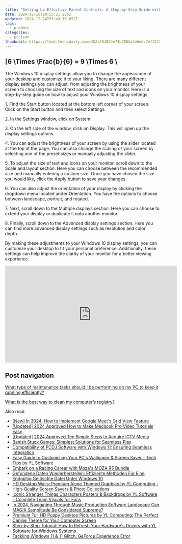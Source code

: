 ```yaml
---
title: "Setting Up Effective Parent Controls: A Step-by-Step Guide with YL Computing's Software"
date: 2024-12-16T20:53:21.205Z
updated: 2024-12-24T03:40:19.092Z
tags:
  - product
categories:
  - pcclean
thumbnail: https://thmb.techidaily.com/452af84849e74b7985a3e6edc7ef7272ddba7eb347d5e3359e01777aab493b95.png
---
```


## \[6 \Times \Frac{b}{6} = 9 \Times 6 \

The Windows 10 display settings allow you to change the appearance of your desktop and customize it to your liking. There are many different display settings you can adjust, from adjusting the brightness of your screen to choosing the size of text and icons on your monitor. Here is a step-by-step guide on how to adjust your Windows 10 display settings. 

1\. Find the Start button located at the bottom left corner of your screen. Click on the Start button and then select Settings.

2\. In the Settings window, click on System.

3\. On the left side of the window, click on Display. This will open up the display settings options. 

4\. You can adjust the brightness of your screen by using the slider located at the top of the page. You can also change the scaling of your screen by selecting one of the preset sizes or manually adjusting the slider.

5\. To adjust the size of text and icons on your monitor, scroll down to the Scale and layout section. Here you can choose between the recommended size and manually entering a custom size. Once you have chosen the size you would like, click the Apply button to save your changes.

6\. You can also adjust the orientation of your display by clicking the dropdown menu located under Orientation. You have the options to choose between landscape, portrait, and rotated.

7\. Next, scroll down to the Multiple displays section. Here you can choose to extend your display or duplicate it onto another monitor.

8\. Finally, scroll down to the Advanced display settings section. Here you can find more advanced display settings such as resolution and color depth. 

By making these adjustments to your Windows 10 display settings, you can customize your desktop to fit your personal preference. Additionally, these settings can help improve the clarity of your monitor for a better viewing experience.

<!-- affiliate ads begin -->
<iframe width="560" height="315" src="https://www.youtube.com/embed/DBMTAJBx-X4?si=sje5pFJXiHzJJGbP" title="YouTube video player" frameborder="0" allow="accelerometer; autoplay; clipboard-write; encrypted-media; gyroscope; picture-in-picture; web-share" referrerpolicy="strict-origin-when-cross-origin" allowfullscreen></iframe>
<!-- affiliate ads end -->

## Post navigation

[What type of maintenance tasks should I be performing on my PC to keep it running efficiently?](https://tools.techidaily.com/pcclean/products/)

[What is the best way to clean my computer’s registry?](https://tools.techidaily.com/pcclean/products/)

<ins class="adsbygoogle"
     style="display:block"
     data-ad-format="autorelaxed"
     data-ad-client="ca-pub-7571918770474297"
     data-ad-slot="1223367746"></ins>

<ins class="adsbygoogle"
     style="display:block"
     data-ad-client="ca-pub-7571918770474297"
     data-ad-slot="8358498916"
     data-ad-format="auto"
     data-full-width-responsive="true"></ins>

<span class="atpl-alsoreadstyle">Also read:</span>
<div><ul>
<li><a href="https://visual-screen-recording.techidaily.com/new-in-2024-how-to-implement-google-meets-grid-view-feature/"><u>[New] In 2024, How to Implement Google Meet's Grid View Feature</u></a></li>
<li><a href="https://screen-recording.techidaily.com/updated-2024-approved-how-to-make-macbook-pro-video-tutorials-easy/"><u>[Updated] 2024 Approved How to Make Macbook Pro Video Tutorials Easy</u></a></li>
<li><a href="https://instagram-clips.techidaily.com/updated-2024-approved-ten-simple-steps-to-acquire-igtv-media/"><u>[Updated] 2024 Approved Ten Simple Steps to Acquire IGTV Media</u></a></li>
<li><a href="https://common-error.techidaily.com/banish-stuck-games-simplest-solutions-for-seamless-play/"><u>Banish Stuck Games: Simplest Solutions for Seamless Play</u></a></li>
<li><a href="https://win-cloud.techidaily.com/compatibility-of-pcdj-software-with-windows-11-ensuring-seamless-integration/"><u>Compatibility of PCDJ Software with Windows 11: Ensuring Seamless Integration</u></a></li>
<li><a href="https://win-cloud.techidaily.com/easy-guide-to-customizing-your-pcs-wallpaper-and-screen-saver-tech-tips-by-yl-software/"><u>Easy Guide to Customizing Your PC's Wallpaper & Screen Saver - Tech Tips by YL Software</u></a></li>
<li><a href="https://games-able.techidaily.com/embark-on-a-racing-career-with-mozas-moza-r5-bundle/"><u>Embark on a Racing Career with Moza's MOZA R5 Bundle</u></a></li>
<li><a href="https://fox-useful.techidaily.com/gefundene-daten-wiederherstellen-effiziente-methoden-fur-eine-endgultig-geloschte-datei-unter-windows-10/"><u>Gefundene Daten Wiederherstellen: Effiziente Methoden Für Eine Endgültig Gelöschte Datei Unter Windows 10</u></a></li>
<li><a href="https://win-cloud.techidaily.com/hd-desktop-walls-premium-alone-themed-graphics-by-yl-computing-high-quality-screen-savers-and-photo-collections/"><u>HD Desktop Walls: Premium Alone Themed Graphics by YL Computing - High-Quality Screen Savers & Photo Collections</u></a></li>
<li><a href="https://win-cloud.techidaily.com/iconic-stranger-things-characters-posters-and-backdrops-by-yl-software-complete-team-visuals-for-fans/"><u>Iconic Stranger Things Characters Posters & Backdrops by YL Software - Complete Team Visuals for Fans</u></a></li>
<li><a href="https://sound-optimizing.techidaily.com/in-2024-navigating-through-music-production-software-landscape-can-magix-samplitude-be-considered-supreme/"><u>In 2024, Navigating Through Music Production Software Landscape Can MAGIX Samplitude Be Considered Supreme?</u></a></li>
<li><a href="https://win-cloud.techidaily.com/premium-full-hd-puppy-desktop-pictures-by-yl-computing-the-perfect-canine-theme-for-your-computer-screen/"><u>Premium Full HD Puppy Desktop Pictures by YL Computing: The Perfect Canine Theme for Your Computer Screen</u></a></li>
<li><a href="https://win-cloud.techidaily.com/step-by-step-tutorial-how-to-refresh-your-hardwares-drivers-with-yl-software-for-windows-systems/"><u>Step-by-Step Tutorial: How to Refresh Your Hardware's Drivers with YL Software for Windows Systems</u></a></li>
<li><a href="https://win11-tips.techidaily.com/tackling-windows-11-and-11-glitch-geforce-experience-error/"><u>Tackling Windows 11 & 11 Glitch: GeForce Experience Error</u></a></li>
</ul></div>

